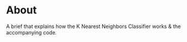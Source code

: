 # About

A brief that explains how the K Nearest Neighbors Classifier works & the accompanying code. 
